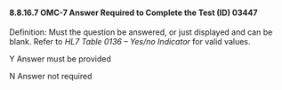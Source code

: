 #### 8.8.16.7 OMC-7 Answer Required to Complete the Test (ID) 03447

Definition: Must the question be answered, or just displayed and can be blank. Refer to _HL7 Table 0136 – Yes/no Indicator_ for valid values.

Y Answer must be provided

N Answer not required

